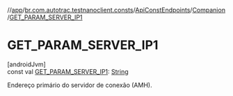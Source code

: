 //[app](../../../../index.md)/[br.com.autotrac.testnanoclient.consts](../../index.md)/[ApiConstEndpoints](../index.md)/[Companion](index.md)/[GET_PARAM_SERVER_IP1](-g-e-t_-p-a-r-a-m_-s-e-r-v-e-r_-i-p1.md)

# GET_PARAM_SERVER_IP1

[androidJvm]\
const val [GET_PARAM_SERVER_IP1](-g-e-t_-p-a-r-a-m_-s-e-r-v-e-r_-i-p1.md): [String](https://kotlinlang.org/api/latest/jvm/stdlib/kotlin/-string/index.html)

Endereço primário do servidor de conexão (AMH).
